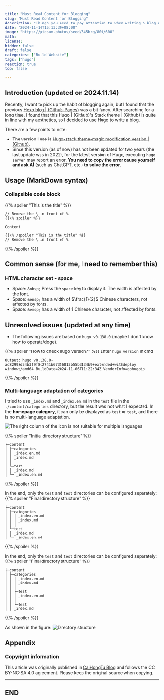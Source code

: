 ```yaml
---

title: "Must Read Content for Blogging"
slug: "Must Read Content for Blogging"
description: "Things you need to pay attention to when writing a blog with Hugo."
date: "2024-11-14T15:13:30+08:00"
image: "https://picsum.photos/seed/645brg/800/600"
math: 
license: 
hidden: false
draft: false 
categories: ["Build Website"]
tags: ["hugo"]
reaction: true
top: false

---
```


## Introduction (updated on 2024.11.14)
Recently, I want to pick up the habit of blogging again, but I found that the previous [Hexo blog | (Github-Pages)](https://rento666.github.io) was a bit fancy. After searching for a long time, I found that this [Hugo | (Github)](https://github.com/gohugoio/hugo)'s [Stack theme | (Github)](https://github.com/CaiJimmy/hugo-theme-stack) is quite in line with my aesthetics, so I decided to use Hugo to write a blog.

There are a few points to note:
* The version I use is [Hugo-stack theme-magic modification version | (Github)](https://github.com/Mantyke/Hugo-stack-theme-mod).
* Since this version (as of now) has not been updated for two years (the last update was in 2022), for the latest version of Hugo, executing `hugo server` may report an error. **You need to copy the error cause yourself and ask AI** (such as ChatGPT, etc.) **to solve the error**.

## Usage (MarkDown syntax)
### Collapsible code block

{{% spoiler "This is the title" %}}
```
// Remove the \ in front of %
{{\% spoiler %}}

Content

{{\% /spoiler "This is the title" %}}
// Remove the \ in front of %
```
{{% /spoiler %}}

## Common sense (for me, I need to remember this)

### HTML character set - space

* Space: `&nbsp;` Press the `space` key to display it. The width is affected by the font.
* Space: `&ensp;` has a width of $\frac{1}{2}$ Chinese characters, not affected by fonts.
* Space: `&emsp;` has a width of 1 Chinese character, not affected by fonts.

## Unresolved issues (updated at any time)

* The following issues are based on `hugo v0.138.0` (maybe I don't know how to operate/doge).

{{% spoiler "How to check hugo version?" %}}
Enter `hugo version` in cmd

```
Output: hugo v0.138.0-ad82998d54b3f9f8c2741b67356813b55b3134b9+extended+withdeploy windows/amd64 BuildDate=2024-11-06T11:22:34Z VendorInfo=gohugoio
```
{{% /spoiler %}}

### Multi-language adaptation of categories

I tried to use `_index.md` and `_index.en.md` in the `test` file in the `./content/categories` directory, but the result was not what I expected. In the **homepage category**, it can only be displayed as `test` or `test`, and there is no multi-language adaptation.

![The right column of the icon is not suitable for multiple languages](https://s2.loli.net/2024/11/14/wJNV8LWTyKCSsom.png)

{{% spoiler "Initial directory structure" %}}
```
├─content
│ ├─categories
│ │ _index.en.md
│ │ _index.md
│ │
│ └─test
│ │ _index.md
│ └─ _index.en.md
```
{{% /spoiler %}}

In the end, only the `test` and `test` directories can be configured separately:
{{% spoiler "Final directory structure" %}}
```
├─content
│ ├─categories
│ │ │ _index.en.md
│ │ │ _index.md
│ │ │
│ └─test
│ │ _index.md
│ └─ _index.en.md
```
{{% /spoiler %}}

In the end, only the `test` and `test` directories can be configured separately:
{{% spoiler "Final directory structure" %}}
```
├─content
│ ├─categories
│ │ │ _index.en.md
│ │ │ _index.md
│ │ │
│ │ ├─test
│ │ │ _index.en.md
│ │ │
│ │ └─test
│ │ _index.md
```
{{% /spoiler %}}

As shown in the figure:
![Directory structure](https://s2.loli.net/2024/11/14/ps4S2Jmn9IbtArC.png)

## Appendix

### Copyright information

This article was originally published in [CaiHongTu Blog](https://caihongtu.top) and follows the CC BY-NC-SA 4.0 agreement. Please keep the original source when copying.

---
## END